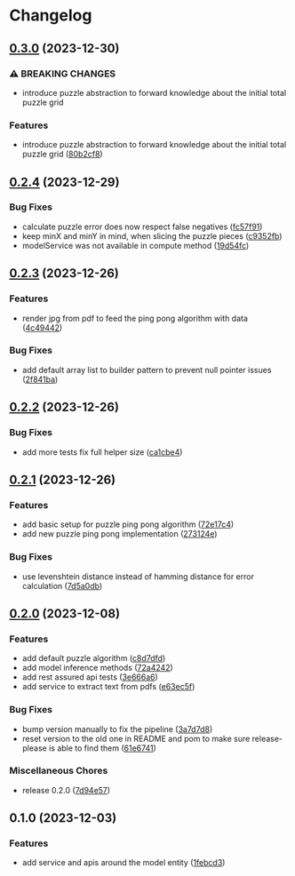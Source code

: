 # Changelog

## [0.3.0](https://github.com/ockr-io/ockr-api/compare/v0.2.4...v0.3.0) (2023-12-30)


### ⚠ BREAKING CHANGES

* introduce puzzle abstraction to forward knowledge about the initial total puzzle grid

### Features

* introduce puzzle abstraction to forward knowledge about the initial total puzzle grid ([80b2cf8](https://github.com/ockr-io/ockr-api/commit/80b2cf849eca1c622c2d8446fbf3a7d8a96a8e78))

## [0.2.4](https://github.com/ockr-io/ockr-api/compare/v0.2.3...v0.2.4) (2023-12-29)


### Bug Fixes

* calculate puzzle error does now respect false negatives ([fc57f91](https://github.com/ockr-io/ockr-api/commit/fc57f91db41973e5ccf80d5f6514b115c6fe08e8))
* keep minX and minY in mind, when slicing the puzzle pieces ([c9352fb](https://github.com/ockr-io/ockr-api/commit/c9352fb6c153f0aa3ddd23d4602748d4c6abb066))
* modelService was not available in compute method ([19d54fc](https://github.com/ockr-io/ockr-api/commit/19d54fcff0eaeb908121874f493c82b6f9cb92e1))

## [0.2.3](https://github.com/ockr-io/ockr-api/compare/v0.2.2...v0.2.3) (2023-12-26)


### Features

* render jpg from pdf to feed the ping pong algorithm with data ([4c49442](https://github.com/ockr-io/ockr-api/commit/4c4944284c028b3cc920fd593c3271fe8592ea2b))


### Bug Fixes

* add default array list to builder pattern to prevent null pointer issues ([2f841ba](https://github.com/ockr-io/ockr-api/commit/2f841ba21113f066dd8bb70fcd9fa5950824db3d))

## [0.2.2](https://github.com/ockr-io/ockr-api/compare/v0.2.1...v0.2.2) (2023-12-26)


### Bug Fixes

* add more tests fix full helper size ([ca1cbe4](https://github.com/ockr-io/ockr-api/commit/ca1cbe4282fc062a53d2c18dfb1564897003740c))

## [0.2.1](https://github.com/ockr-io/ockr-api/compare/v0.2.0...v0.2.1) (2023-12-26)


### Features

* add basic setup for puzzle ping pong algorithm ([72e17c4](https://github.com/ockr-io/ockr-api/commit/72e17c4e5f363cd924f11b5f43ed9fdce9c4670b))
* add new puzzle ping pong implementation ([273124e](https://github.com/ockr-io/ockr-api/commit/273124e20a4318bd3e8dec8ad4086a74fe8ea20a))


### Bug Fixes

* use levenshtein distance instead of hamming distance for error calculation ([7d5a0db](https://github.com/ockr-io/ockr-api/commit/7d5a0dba2cf5e98e5dedcb8f048b44a21cbeab5c))

## [0.2.0](https://github.com/ockr-io/ockr-api/compare/v0.1.0...v0.2.0) (2023-12-08)


### Features

* add default puzzle algorithm ([c8d7dfd](https://github.com/ockr-io/ockr-api/commit/c8d7dfd7d9e326899d1a26dad2de209ed5074253))
* add model inference methods ([72a4242](https://github.com/ockr-io/ockr-api/commit/72a4242c7dd7a137379bc5be5f43eb132854fcae))
* add rest assured api tests ([3e666a6](https://github.com/ockr-io/ockr-api/commit/3e666a68bd42e21719b45704557f8b5c605941b4))
* add service to extract text from pdfs ([e63ec5f](https://github.com/ockr-io/ockr-api/commit/e63ec5f3200b173fa812fab65be43f948b3ff89d))


### Bug Fixes

* bump version manually to fix the pipeline ([3a7d7d8](https://github.com/ockr-io/ockr-api/commit/3a7d7d8976cc56b5e80d9217a8094edff8b2f388))
* reset version to the old one in README and pom to make sure release-please is able to find them ([61e6741](https://github.com/ockr-io/ockr-api/commit/61e67415573254853812fcf5c067ff87761324fb))


### Miscellaneous Chores

* release 0.2.0 ([7d94e57](https://github.com/ockr-io/ockr-api/commit/7d94e57b486374d497cf6f78d8171c134a979af4))

## 0.1.0 (2023-12-03)


### Features

* add service and apis around the model entity ([1febcd3](https://github.com/ockr-io/ockr-api/commit/1febcd394f79935d10b8175bc9d73ac431fd9ffb))
